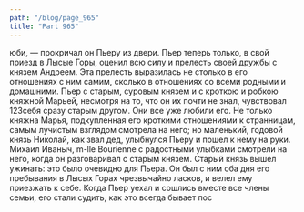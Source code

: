 ```yaml
---
path: "/blog/page_965"
title: "Part 965"
---
```


юби, — прокричал он Пьеру из двери.
Пьер теперь только, в свой приезд в Лысые Горы, оценил всю силу и прелесть своей дружбы с князем Андреем. Эта прелесть выразилась не столько в его отношениях с ним самим, сколько в отношениях со всеми родными и домашними. Пьер с старым, суровым князем и с кроткою и робкою княжной Марьей, несмотря на то, что он их почти не знал, чувствовал 123себя сразу старым другом. Они все уже любили его. Не только княжна Марья, подкупленная его кроткими отношениями к странницам, самым лучистым взглядом смотрела на него; но маленький, годовой князь Николай, как звал дед, улыбнулся Пьеру и пошел к нему на руки. Михаил Иваныч, m-llе Bourіеnnе с радостными улыбками смотрели на него, когда он разговаривал с старым князем.
Старый князь вышел ужинать: это было очевидно для Пьера. Он был с ним оба дня его пребывания в Лысых Горах чрезвычайно ласков, и велел ему приезжать к себе.
Когда Пьер уехал и сошлись вместе все члены семьи, его стали судить, как это всегда бывает пос
